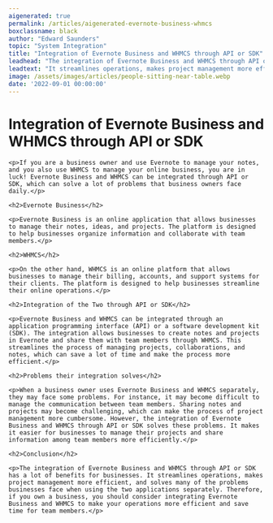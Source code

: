 ```yaml
---
aigenerated: true
permalink: /articles/aigenerated-evernote-business-whmcs
boxclassname: black
author: "Edward Saunders"
topic: "System Integration"
title: "Integration of Evernote Business and WHMCS through API or SDK"
leadhead: "The integration of Evernote Business and WHMCS through API or SDK has a lot of benefits for businesses"
leadtext: "It streamlines operations, makes project management more efficient, and solves many of the problems businesses face when using the two applications separately. Therefore, if you own a business, you should consider integrating Evernote Business and WHMCS to make your operations more efficient and save time for team members."
image: /assets/images/articles/people-sitting-near-table.webp
date: '2022-09-01 00:00:00'
---
```

<div class="arttext">	<h1>Integration of Evernote Business and WHMCS through API or SDK</h1>

	<p>If you are a business owner and use Evernote to manage your notes, and you also use WHMCS to manage your online business, you are in luck! Evernote Business and WHMCS can be integrated through API or SDK, which can solve a lot of problems that business owners face daily.</p>

	<h2>Evernote Business</h2>
	
	<p>Evernote Business is an online application that allows businesses to manage their notes, ideas, and projects. The platform is designed to help businesses organize information and collaborate with team members.</p>

	<h2>WHMCS</h2>

	<p>On the other hand, WHMCS is an online platform that allows businesses to manage their billing, accounts, and support systems for their clients. The platform is designed to help businesses streamline their online operations.</p>

	<h2>Integration of the Two through API or SDK</h2>

	<p>Evernote Business and WHMCS can be integrated through an application programming interface (API) or a software development kit (SDK). The integration allows businesses to create notes and projects in Evernote and share them with team members through WHMCS. This streamlines the process of managing projects, collaborations, and notes, which can save a lot of time and make the process more efficient.</p>

	<h2>Problems their integration solves</h2>

	<p>When a business owner uses Evernote Business and WHMCS separately, they may face some problems. For instance, it may become difficult to manage the communication between team members. Sharing notes and projects may become challenging, which can make the process of project management more cumbersome. However, the integration of Evernote Business and WHMCS through API or SDK solves these problems. It makes it easier for businesses to manage their projects and share information among team members more efficiently.</p>

	<h2>Conclusion</h2>

	<p>The integration of Evernote Business and WHMCS through API or SDK has a lot of benefits for businesses. It streamlines operations, makes project management more efficient, and solves many of the problems businesses face when using the two applications separately. Therefore, if you own a business, you should consider integrating Evernote Business and WHMCS to make your operations more efficient and save time for team members.</p>

</div>